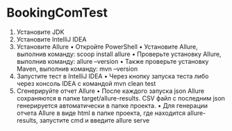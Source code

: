 # BookingComTest
1.	Установите JDK
2.	Установите IntelliJ IDEA
3.	Установите Allure
•	Откройте PowerShell
•	Установите Allure, выполнив команду: scoop install allure
•	Проверьте установку Allure, выполнив команду: allure –version
•	Также проверьте установку Maven, выполнив команду: mvn –version
4.	Запустите тест в IntelliJ IDEA
•	Через кнопку запуска теста либо через консоль IDEA с командой mvn clean test
5.	Сгенерируйте отчет Allure
•	После каждого запуска json Allure сохраняются в папке target/allure-results. CSV файл с последним json генерируется автоматически в папке проекта. 
•	Для генерации отчета Allure в виде html в папке проекта, где находится allure-results, запустите cmd и введите allure serve

